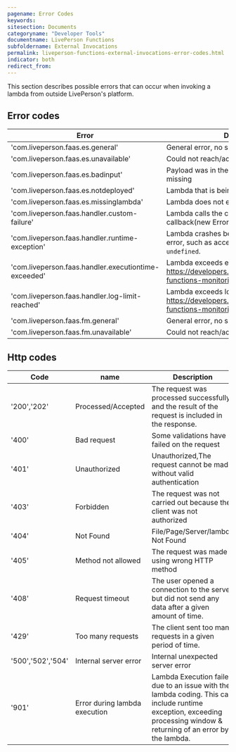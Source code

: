 ```yaml
---
pagename: Error Codes
keywords:
sitesection: Documents
categoryname: "Developer Tools"
documentname: LivePerson Functions
subfoldername: External Invocations
permalink: liveperson-functions-external-invocations-error-codes.html
indicator: both
redirect_from:
---
```


This section describes possible errors that can occur when invoking a lambda from outside LivePerson's platform.

## Error codes

| Error                                               | Description                                                                                                     |
|-----------------------------------------------------|-----------------------------------------------------------------------------------------------------------------|
| 'com.liveperson.faas.es.general'                    | General error, no specific reason                                                                               |
| 'com.liveperson.faas.es.unavailable'                | Could not reach/access remote system                                                                            |
| 'com.liveperson.faas.es.badinput'                   | Payload was in the wrong format or value was missing                                                            |
| 'com.liveperson.faas.es.notdeployed'                | Lambda that is being invoked, is not deployed                                                                   |
| 'com.liveperson.faas.es.missinglambda'              | Lambda does not exist                                                                                           |
| 'com.liveperson.faas.handler.custom-failure'        | Lambda calls the callback with an Error like callback(new Error('whoops'), null)                                |
| 'com.liveperson.faas.handler.runtime-exception'     | Lambda crashes because of implementation error, such as accessing a variable that is `undefined`.               |
| 'com.liveperson.faas.handler.executiontime-exceeded' | Lambda exceeds execution time (see https://developers.liveperson.com/liveperson-functions-monitoring-logs.html) |
| 'com.liveperson.faas.handler.log-limit-reached'     | Lambda exceeds log limits (see https://developers.liveperson.com/liveperson-functions-monitoring-logs.html)      |
| 'com.liveperson.faas.fm.general'                    | General error, no specific reason                                                                               |
| 'com.liveperson.faas.fm.unavailable'                | Could not reach/access remote system                                                                            |


## Http codes

| Code                                               | name             | Description                                              |
|----------------------------------------------------|-----------------|-----------------------------------------------|
| '200','202'           |  Processed/Accepted   | The request was processed successfully and the result of the request is included in the response.   |
| '400'           |  Bad request  | Some validations have failed on the request                                             |
| '401'           | Unauthorized    | Unauthorized,The request cannot be made without valid authentication                   |
| '403'           |	Forbidden    | The request was not carried out because the client was not authorized                 |
| '404'           |  Not Found  | File/Page/Server/lambda Not Found                                                             |
| '405'           |  Method not allowed   | The request was made using wrong HTTP method                  |
| '408'           |  Request timeout | The user opened a connection to the server but did not send any data after a given amount of time.              |
| '429'           |  Too many requests   | The client sent too many requests in a given period of time.                            |
| '500','502','504'  |  Internal server error   | Internal unexpected server error                                                                  |
| '901'           | Error during lambda execution   | Lambda Execution failed due to an issue with the lambda coding. This can include runtime exception, exceeding processing window & returning of an error by the lambda.                   |